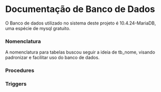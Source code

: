 # Documentação de Banco de Dados

O Banco de dados utilizado no sistema deste projeto é  10.4.24-MariaDB, uma espécie de mysql gratuito.

### Nomenclatura
A nomenclatura para tabelas buscou seguir a ideia de tb_nome, visando padronizar e facilitar uso do banco de dados.



### Procedures


### Triggers